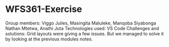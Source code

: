# WFS361-Exercise
Group members: Viggo Julies, Masingita Maluleke, Manqoba Siyabonga Nathan Mtetwa, Anathi Juta
Technologies used: VS Code
Challenges and solutions: Grid layouts were giving a few issues. But we managed to solve it by looking at the previous modules notes.
